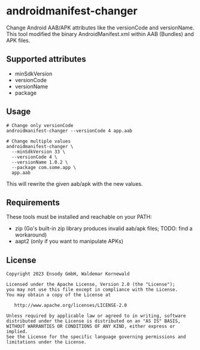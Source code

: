 # androidmanifest-changer

Change Android AAB/APK attributes like the versionCode and versionName. This tool modified the binary AndroidManifest.xml within AAB (Bundles) and APK files.

## Supported attributes

* minSdkVersion
* versionCode
* versionName
* package

## Usage

```
# Change only versionCode
androidmanifest-changer --versionCode 4 app.aab

# Change multiple values
androidmanifest-changer \
  --minSdkVersion 33 \
  --versionCode 4 \
  --versionName 1.0.2 \
  --package com.some.app \
  app.aab
```

This will rewrite the given aab/apk with the new values.

## Requirements

These tools must be installed and reachable on your PATH:

* zip (Go's built-in zip library produces invalid aab/apk files; TODO: find a workaround)
* aapt2 (only if you want to manipulate APKs)


## License

```
Copyright 2023 Ensody GmbH, Waldemar Kornewald

Licensed under the Apache License, Version 2.0 (the "License");
you may not use this file except in compliance with the License.
You may obtain a copy of the License at

   http://www.apache.org/licenses/LICENSE-2.0

Unless required by applicable law or agreed to in writing, software
distributed under the License is distributed on an "AS IS" BASIS,
WITHOUT WARRANTIES OR CONDITIONS OF ANY KIND, either express or implied.
See the License for the specific language governing permissions and
limitations under the License.
```
